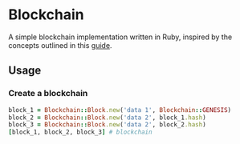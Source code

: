 # Blockchain

A simple blockchain implementation written in Ruby, inspired by the concepts outlined in this [guide](https://github.com/yukimotopress/programming-blockchains-step-by-step).

## Usage

### Create a blockchain

```ruby
block_1 = Blockchain::Block.new('data 1', Blockchain::GENESIS)
block_2 = Blockchain::Block.new('data 2', block_1.hash)
block_3 = Blockchain::Block.new('data 2', block_2.hash)
[block_1, block_2, block_3] # blockchain
```
